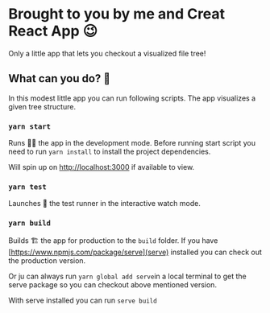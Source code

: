 # Brought to you by me and Creat React App 😉

Only a little app that lets you checkout a visualized file tree!

## What can you do? 🚀

In this modest little app you can run following scripts.
The app visualizes a given tree structure.

### `yarn start`

Runs 🏃‍♀️ the app in the development mode. Before running start script you need to run `yarn install` to install the project dependencies.

Will spin up on [http://localhost:3000](http://localhost:3000) if available to view.

### `yarn test`

Launches 🚀 the test runner in the interactive watch mode.

### `yarn build`

Builds 🏗️ the app for production to the `build` folder.
If you have [https://www.npmjs.com/package/serve](serve) installed you can check out the production version.

Or ju can always run `yarn global add serve`in a local terminal to get the serve package so you can checkout above mentioned version.

With serve installed you can run `serve build`
